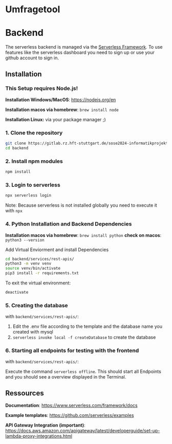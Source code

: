 # Umfragetool

# Backend
The serverless backend is managed via the [Serverless Framework](https://www.serverless.com/). To use features like the serverless dashboard you need to sign up or use your github account to sign in.

## Installation
### This Setup requires <b>Node.js</b>!

**Installation Windows/MacOS**: https://nodejs.org/en

**Installation macos via homebrew**: `brew install node`

**Installation Linux:** via your package manager ;)


### 1. Clone the repository
```bash
git clone https://gitlab.rz.hft-stuttgart.de/sose2024-informatikprojekt-2/umfragetool.git
cd backend
```

### 2. Install npm modules
```bash
npm install
```

### 3. Login to serverless
```bash
npx serverless login
```
Note: Because serverless is not installed globally you need to execute it with `npx`

### 4. Python Installation and Backend Dependencies
**Installation macos via homebrew**: `brew install python`
**check on macos**: `python3 --version`

Add Virtual Enviorment and install Dependencies
```bash
cd backend/services/rest-apis/
python3 -m venv venv
source venv/bin/activate
pip3 install -r requirements.txt
```
To exit the virtual environment:
```bash
deactivate
```

### 5. Creating the database
with `backend/services/rest-apis/`:

1. Edit the .env file according to the template and the database name you created with mysql
2. ```serverless invoke local -f createDatabase``` to create the database


### 6. Starting all endpoints for testing with the frontend
with `backend/services/rest-apis/`:

Execute the command `serverless offline`. This should start all Endpoints and you should see a overview displayed in the Terminal.


## Ressources

**Documentation**: https://www.serverless.com/framework/docs

**Example templates**: https://github.com/serverless/examples

**API Gateway Integration (important)**: https://docs.aws.amazon.com/apigateway/latest/developerguide/set-up-lambda-proxy-integrations.html

